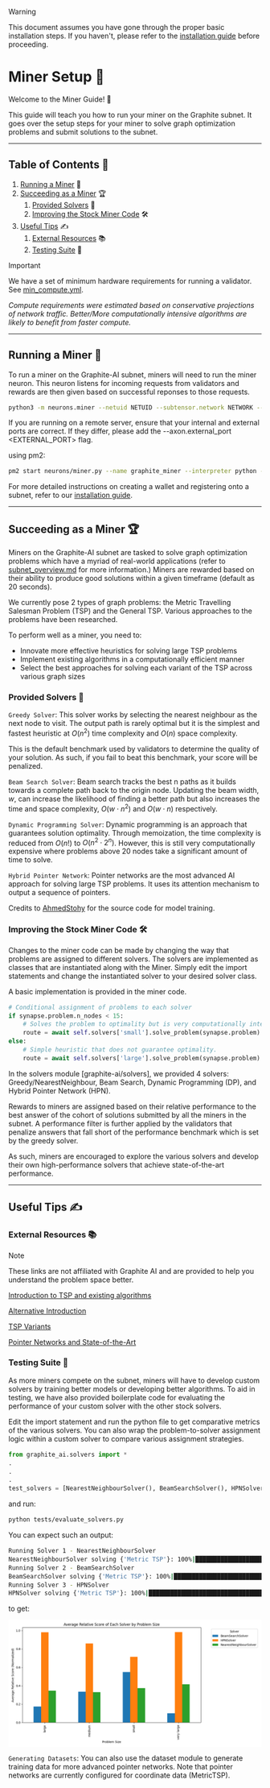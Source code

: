 > [!WARNING]  
> This document assumes you have gone through the proper basic installation steps. If you haven't, please refer to the [installation guide](./installation.md) before proceeding.

# Miner Setup 📜

Welcome to the Miner Guide! 🎉

This guide will teach you how to run your miner on the Graphite subnet. It goes over the setup steps for your miner to solve graph optimization problems and submit solutions to the subnet.

<hr>

## Table of Contents 📑
<!-- 
1. [Setup](#setup) 📋
    1. [Clone the repository](#clone-the-repository) 📂
    2. [Install the python dependencies](#install-the-python-dependencies) 🐍 -->
1. [Running a Miner](#running-a-miner) 🏃
2. [Succeeding as a Miner](#succeeding-as-a-miner) 🏆
    1. [Provided Solvers](#provided-solvers) 🧠
    2. [Improving the Stock Miner Code](#improving-the-stock-miner-code) 🛠️
3. [Useful Tips](#useful-tips) ✍
    1. [External Resources](#external-resources) 📚
    2. [Testing Suite](#testing-suite) 🧪

<!-- <a id="setup"></a>

## Setup 📋 -->

> [!IMPORTANT]
We have a set of minimum hardware requirements for running a validator. See [min_compute.yml](../min_compute.yml).

_Compute requirements were estimated based on conservative projections of network traffic. Better/More computationally intensive algorithms are likely to benefit from faster compute._

<!-- <a id="clone-the-repository"></a>

### Clone the repository 📂
```bash
git clone #TODO replace with the actual repository link
cd graphite-ai-subnet
```

<a id="install-the-python-dependencies"></a>

### Install the python dependencies 🐍
Optional: Install the python dependencies in a virtual environment by running
```bash
python3 -m venv <your_environment_name>
```
Ensure you have an appropriate python version using (version >= 3.10)
```bash
python --version
```
Install the necessary libraries. Refer to requirements.txt for the list of required packages.
```bash
pip install --upgrade pip
pip install -e .
``` -->

<hr>

<a id="running-a-miner"></a>

## Running a Miner 🏃
To run a miner on the Graphite-AI subnet, miners will need to run the miner neuron. This neuron listens for incoming requests from validators and rewards are then given based on successful reponses to those requests.

```bash
python3 -m neurons.miner --netuid NETUID --subtensor.network NETWORK --wallet.name NAME --wallet.hotkey HOTKEY --logging.trace --axon.port PORT
```
If you are running on a remote server, ensure that your internal and external ports are correct. If they differ, please add the --axon.external_port <EXTERNAL_PORT> flag.

using pm2:
```bash
pm2 start neurons/miner.py --name graphite_miner --interpreter python -- --netuid NETUID --subtensor.network NETWORK --wallet.name NAME --wallet.hotkey HOTKEY --logging.trace --axon.port PORT
```

For more detailed instructions on creating a wallet and registering onto a subnet, refer to our [installation guide](./installation.md).

<hr>

<a id="succeeding-as-a-miner"></a>

## Succeeding as a Miner 🏆

Miners on the Graphite-AI subnet are tasked to solve graph optimization problems which have a myriad of real-world applications (refer to [subnet_overview.md](./subnet_overview.md) for more information.) Miners are rewarded based on their ability to produce good solutions within a given timeframe (default as 20 seconds).

We currently pose 2 types of graph problems: the Metric Travelling Salesman Problem (TSP) and the General TSP. Various approaches to the problems have been researched. 

To perform well as a miner, you need to:
- Innovate more effective heuristics for solving large TSP problems 
- Implement existing algorithms in a computationally efficient manner
- Select the best approaches for solving each variant of the TSP across various graph sizes

<a id="provided-solvers"></a>

### Provided Solvers 🧠

`Greedy Solver`:
This solver works by selecting the nearest neighbour as the next node to visit. The output path is rarely optimal but it is the simplest and fastest heuristic at $O(n^2)$ time complexity and $O(n)$ space complexity.

This is the default benchmark used by validators to determine the quality of your solution. As such, if you fail to beat this benchmark, your score will be penalized.

`Beam Search Solver`:
Beam search tracks the best n paths as it builds towards a complete path back to the origin node. Updating the beam width, $w$, can increase the likelihood of finding a better path but also increases the time and space complexity, $O(w \cdot n^2)$ and $O(w \cdot n)$ respectively.

`Dynamic Programming Solver`:
Dynamic programming is an approach that guarantees solution optimality. Through memoization, the time complexity is reduced from $O(n!)$ to $O(n^2 \cdot 2^n)$. However, this is still very computationally expensive where problems above 20 nodes take a significant amount of time to solve.

`Hybrid Pointer Network`:
Pointer networks are the most advanced AI approach for solving large TSP problems. It uses its attention mechanism to output a sequence of pointers.

Credits to [AhmedStohy](https://github.com/AhmedStohy/Hybrid-Pointer-Networks) for the source code for model training.

<a id="improving-the-stock-miner-code"></a>

### Improving the Stock Miner Code 🛠️
Changes to the miner code can be made by changing the way that problems are assigned to different solvers. The solvers are implemented as classes that are instantiated along with the Miner. Simply edit the import statements and change the instantiated solver to your desired solver class.

A basic implementation is provided in the miner code. 

```python
# Conditional assignment of problems to each solver
if synapse.problem.n_nodes < 15:
    # Solves the problem to optimality but is very computationally intensive
    route = await self.solvers['small'].solve_problem(synapse.problem)
else:
    # Simple heuristic that does not guarantee optimality. 
    route = await self.solvers['large'].solve_problem(synapse.problem)
```

In the solvers module [graphite-ai/solvers], we provided 4 solvers: Greedy/NearestNeighbour, Beam Search, Dynamic Programming (DP), and Hybrid Pointer Network (HPN).

Rewards to miners are assigned based on their relative performance to the best answer of the cohort of solutions submitted by all the miners in the subnet. A performance filter is further applied by the validators that penalize answers that fall short of the performance benchmark which is set by the greedy solver.

As such, miners are encouraged to explore the various solvers and develop their own high-performance solvers that achieve state-of-the-art performance.

<hr>

<a id="useful-tips"></a>

## Useful Tips ✍

<a id="external-resources"></a>

### External Resources 📚

> [!NOTE]
> These links are not affiliated with Graphite AI and are provided to help you understand the problem space better.

[Introduction to TSP and existing algorithms](https://youtu.be/GiDsjIBOVoA?si=gJPiA0d9qT6SRvNU)

[Alternative Introduction](https://trackobit.com/blog/what-is-a-traveling-salesman-problem-explained)

[TSP Variants](https://www.comp.nus.edu.sg/~stevenha/cs4234/lectures/04.TSP.pdf)

[Pointer Networks and State-of-the-Art](https://arxiv.org/pdf/2103.03012)

<a id="testing-suite"></a>

### Testing Suite 🧪
As more miners compete on the subnet, miners will have to develop custom solvers by training better models or developing better algorithms. To aid in testing, we have also provided boilerplate code for evaluating the performance of your custom solver with the other stock solvers.

Edit the import statement and run the python file to get comparative metrics of the various solvers. You can also wrap the problem-to-solver assignment logic within a custom solver to compare various assignment strategies.

```python
from graphite_ai.solvers import *
.
.
.
test_solvers = [NearestNeighbourSolver(), BeamSearchSolver(), HPNSolver()] # add more solver instances
```
and run:
```bash
python tests/evaluate_solvers.py
```
You can expect such an output:
```bash
Running Solver 1 - NearestNeighbourSolver
NearestNeighbourSolver solving {'Metric TSP'}: 100%|█████████████████████████████████████████████████████████████████████████████████| 1000/1000 [00:00<00:00, 2639.82it/s]
Running Solver 2 - BeamSearchSolver
BeamSearchSolver solving {'Metric TSP'}: 100%|████████████████████████████████████████████████████████████████████████████████████████| 1000/1000 [00:07<00:00, 134.16it/s]
Running Solver 3 - HPNSolver
HPNSolver solving {'Metric TSP'}: 100%|████████████████████████████████████████████████████████████████████████████████████████████████| 1000/1000 [00:54<00:00, 18.35it/s]
```
to get:

<div style="display:flex; justify-content:center;">
<img src="../tests/evaluation_results/relative_score.png" alt="Example of Relative Scores" style='width: 100%; height: auto;'>
</div>

`Generating Datasets`: You can also use the dataset module to generate training data for more advanced pointer networks. Note that pointer networks are currently configured for coordinate data (MetricTSP).
